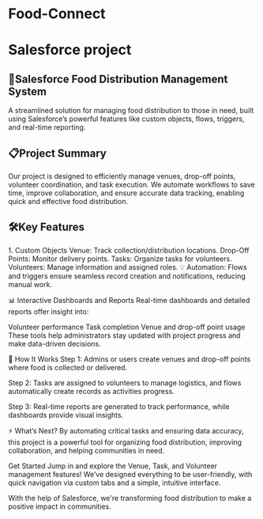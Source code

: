 # Food-Connect
<h1>Salesforce project</h1>
<h2>🚀Salesforce Food Distribution Management System</h2>
A streamlined solution for managing food distribution to those in need, built using Salesforce’s powerful features like custom objects, flows, triggers, and real-time reporting.
<br>

<h2>📋Project Summary</h2>
Our project is designed to efficiently manage venues, drop-off points, volunteer coordination, and task execution. We automate workflows to save time, improve collaboration, and ensure accurate data tracking, enabling quick and effective food distribution.

<h2>🛠️Key Features</h2>
1. Custom Objects
Venue: Track collection/distribution locations.
Drop-Off Points: Monitor delivery points.
Tasks: Organize tasks for volunteers.
Volunteers: Manage information and assigned roles.
💡 Automation: Flows and triggers ensure seamless record creation and notifications, reducing manual work.

📊 Interactive Dashboards and Reports
Real-time dashboards and detailed reports offer insight into:

Volunteer performance
Task completion
Venue and drop-off point usage
These tools help administrators stay updated with project progress and make data-driven decisions.

🎯 How It Works
Step 1:
Admins or users create venues and drop-off points where food is collected or delivered.

Step 2:
Tasks are assigned to volunteers to manage logistics, and flows automatically create records as activities progress.

Step 3:
Real-time reports are generated to track performance, while dashboards provide visual insights.

⚡ What’s Next?
By automating critical tasks and ensuring data accuracy, this project is a powerful tool for organizing food distribution, improving collaboration, and helping communities in need.

Get Started
Jump in and explore the Venue, Task, and Volunteer management features! We’ve designed everything to be user-friendly, with quick navigation via custom tabs and a simple, intuitive interface.

With the help of Salesforce, we're transforming food distribution to make a positive impact in communities.
